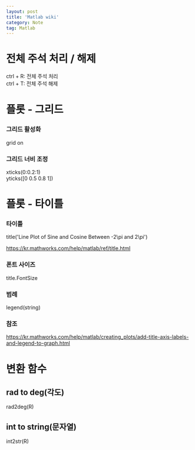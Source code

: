 ```yaml
---
layout: post
title: 'Matlab wiki'
category: Note
tag: Matlab
---
```


# 전체 주석 처리 / 해제
ctrl + R: 전체 주석 처리  
ctrl + T: 전체 주석 해제

# 플롯 - 그리드

### 그리드 활성화
grid on

### 그리드 너비 조정
xticks(0:0.2:1)  
yticks([0 0.5 0.8 1])

# 플롯 - 타이틀

### 타이틀 

title('Line Plot of Sine and Cosine Between -2\pi and 2\pi')    

<https://kr.mathworks.com/help/matlab/ref/title.html>

### 폰트 사이즈
title.FontSize

### 범례
legend(string)

### 참조
<https://kr.mathworks.com/help/matlab/creating_plots/add-title-axis-labels-and-legend-to-graph.html>


# 변환 함수

## rad to deg(각도)
rad2deg(R)

## int to string(문자열)
int2str(R)
